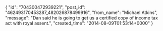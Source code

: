  {
   "id": "704300472939221",
   "post_id": "462493170453287_482026878499916",
   "from_name": "Michael Atkins",
   "message": "Dan said he is going to get us a certified copy of income tax act with royal assent.",
   "created_time": "2014-08-09T01:53:14+0000"
 }
